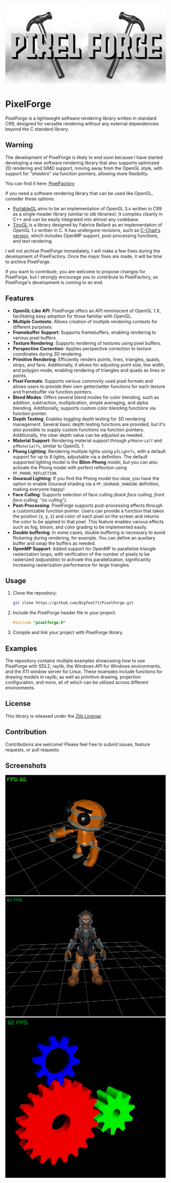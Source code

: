 ![PixelForge](examples/resources/images/PixelForge.png)

# PixelForge

PixelForge is a lightweight software rendering library written in standard C99, designed for versatile rendering without any external dependencies beyond the C standard library.

## Warning

The development of PixelForge is likely to end soon because I have started developing a new software rendering library that also supports optimized 2D rendering and SIMD support, moving away from the OpenGL style, with support for "_shaders_" via function pointers, allowing more flexibility.

You can find it here: [PixelFactory](https://github.com/Bigfoot71/PixelFactory)

If you need a software rendering library that can be used like OpenGL, consider these options:
- [PortableGL](https://github.com/rswinkle/PortableGL) aims to be an implementation of OpenGL 3.x written in C99 as a single-header library (similar to stb libraries). It compiles cleanly in C++ and can be easily integrated into almost any codebase.
- [TinyGL](https://bellard.org/TinyGL/) is a library designed by Fabrice Bellard as an implementation of OpenGL 1.x written in C. It has undergone revisions, such as [C-Chad's version](https://github.com/C-Chads/tinygl), which includes OpenMP support, post-processing functions, and text rendering.

I will not archive PixelForge immediately, I will make a few fixes during the development of PixelFactory. Once the major fixes are made, it will be time to archive PixelForge.

If you want to contribute, you are welcome to propose changes for PixelForge, but I strongly encourage you to contribute to PixelFactory, as PixelForge's development is coming to an end.

## Features

- **OpenGL-Like API**: PixelForge offers an API reminiscent of OpenGL 1.X, facilitating easy adoption for those familiar with OpenGL.
- **Multiple Contexts**: Allows creation of multiple rendering contexts for different purposes.
- **Framebuffer Support**: Supports framebuffers, enabling rendering to various pixel buffers.
- **Texture Rendering**: Supports rendering of textures using pixel buffers.
- **Perspective Correction**: Applies perspective correction to texture coordinates during 3D rendering.
- **Primitive Rendering**: Efficiently renders points, lines, triangles, quads, strips, and fans. Additionally, it allows for adjusting point size, line width, and polygon mode, enabling rendering of triangles and quads as lines or points.
- **Pixel Formats**: Supports various commonly used pixel formats and allows users to provide their own getter/setter functions for each texture and framebuffer via function pointers.
- **Blend Modes**: Offers several blend modes for color blending, such as addition, subtraction, multiplication, simple averaging, and alpha blending. Additionally, supports custom color blending functions via function pointer.
- **Depth Testing**: Enables toggling depth testing for 3D rendering management. Several basic depth testing functions are provided, but it's also possible to supply custom functions via function pointers. Additionally, the clear depth value can be adjusted as needed.
- **Material Support**: Rendering material support through `pfMaterialf` and `pfMaterialfv`, similar to OpenGL 1.
- **Phong Lighting**: Rendering multiple lights using `pfLightfv`, with a default support for up to 8 lights, adjustable via a definition. The default supported lighting model is the **Blinn-Phong** model, but you can also activate the Phong model with perfect reflection using `PF_PHONG_REFLECTION`.
- **Gouraud Lighting**: If you find the Phong model too slow, you have the option to enable Gouraud shading via a `PF_GOURAUD_SHADING` definition, making everyone happy!
- **Face Culling**: Supports selection of face culling _(back face culling, front face culling, "no culling")_.
- **Post-Processing**: PixelForge supports post-processing effects through a customizable function pointer. Users can provide a function that takes the position (x, y, z) and color of each pixel on the screen and returns the color to be applied to that pixel. This feature enables various effects such as fog, bloom, and color grading to be implemented easily.
- **Double buffering**: In some cases, double buffering is necessary to avoid flickering during rendering, for example. You can define an auxiliary buffer and swap the buffers as needed.
- **OpenMP Support**: Added support for OpenMP to parallelize triangle rasterization loops, with verification of the number of pixels to be rasterized _(adjustable)_ to activate this parallelization, significantly increasing rasterization performance for large triangles.

## Usage

1. Clone the repository:

   ```bash
   git clone https://github.com/Bigfoot71/PixelForge.git
   ```

2. Include the PixelForge header file in your project:

   ```c
   #include "pixelforge.h"
   ```

3. Compile and link your project with PixelForge library.

## Examples

The repository contains multiple examples showcasing how to use PixelForge with SDL2, raylib, the Windows API for Windows environments, and the X11 window server for Linux. These examples include functions for drawing models in raylib, as well as primitive drawing, projection configuration, and more, all of which can be utilized across different environments.

## License

This library is released under the [Zlib License](LICENSE).

## Contribution

Contributions are welcome! Please feel free to submit issues, feature requests, or pull requests.

## Screenshots
![PixelForge](examples/screenshots/ModelAnimation.png)
![PixelForge](examples/screenshots/ModelTextured.png)
![PixelForge](examples/screenshots/Gears.gif)
